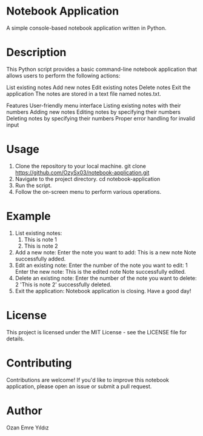# Notebook Application
A simple console-based notebook application written in Python.

# Description
This Python script provides a basic command-line notebook application that allows users to perform the following actions:

List existing notes
Add new notes
Edit existing notes
Delete notes
Exit the application
The notes are stored in a text file named notes.txt.

Features
User-friendly menu interface
Listing existing notes with their numbers
Adding new notes
Editing notes by specifying their numbers
Deleting notes by specifying their numbers
Proper error handling for invalid input

# Usage
1. Clone the repository to your local machine. git clone https://github.com/OzySx03/notebook-application.git
2. Navigate to the project directory. cd notebook-application
3. Run the script.
4. Follow the on-screen menu to perform various operations.

# Example 
1. List existing notes:
   1. This is note 1
   2. This is note 2
2. Add a new note:
   Enter the note you want to add: This is a new note
   Note successfully added.
3. Edit an existing note:
   Enter the number of the note you want to edit: 1
   Enter the new note: This is the edited note
   Note successfully edited.
4. Delete an existing note:
   Enter the number of the note you want to delete: 2
   'This is note 2' successfully deleted.
5. Exit the application:
   Notebook application is closing. Have a good day!

# License
This project is licensed under the MIT License - see the LICENSE file for details.

# Contributing
Contributions are welcome! If you'd like to improve this notebook application, please open an issue or submit a pull request.

# Author
Ozan Emre Yıldız
